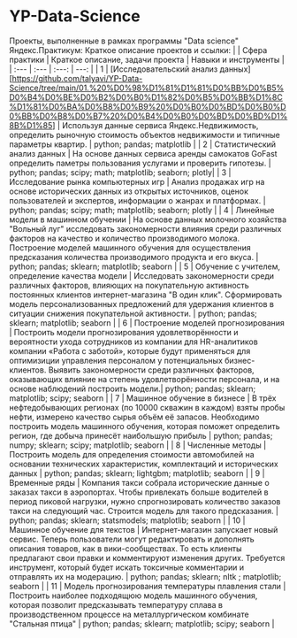 # YP-Data-Science
Проекты, выполненные в рамках программы "Data science" Яндекс.Практикум: Краткое описание проектов и ссылки:
|  | Сфера практики | Краткое описание, задачи проекта | Навыки и инструменты |
| :---         | :---         |     :---:      |          ---: |
| 1 |  [Исследовательский анализ данных][https://github.com/talyavi/YP-Data-Science/tree/main/01.%20%D0%98%D1%81%D1%81%D0%BB%D0%B5%D0%B4%D0%BE%D0%B2%D0%B0%D1%82%D0%B5%D0%BB%D1%8C%D1%81%D0%BA%D0%B8%D0%B9%20%D0%B0%D0%BD%D0%B0%D0%BB%D0%B8%D0%B7%20%D0%B4%D0%B0%D0%BD%D0%BD%D1%8B%D1%85]  | Используя данные сервиса Яндекс.Недвижимость, определить рыночную стоимость объектов недвижимости и типичные параметры квартир.  | python; pandas; matplotlib    |
| 2 | Статистический анализ данных   |  На основе данных сервиса аренды самокатов GoFast определить паметры пользования услугами и проверить гипотезы.  | python; pandas; scipy; math; matplotlib; seaborn; plotly|
| 3 | Исследование рынка компьютерных игр  | Анализ продажах игр на основе исторических данных из открытых источников, оценок пользователей и экспертов, информации о жанрах и платформах. | python; pandas; scipy; math; matplotlib; seaborn; plotly |
| 4 | Линейные модели в машинном обучении  | На основе данных молочного хозяйства "Вольный луг" исследовать закономерности влияния среди различных факторов на качество и количество производимого молока. Построение моделей машинного обучения для осуществления предсказания количества производимого продукта и его вкуса.    | python; pandas; sklearn; matplotlib; seaborn  |
| 5 | Обучение с учителем, определение качества модели | Исследовать закономерности среди различных факторов, влияющих на покупательную активность постоянных клиентов интернет-магазина "В один клик". Сформировать модель персонализованных предложений для удержания клиентов в ситуации снижения покупательной активности.   | python; pandas; sklearn; matplotlib; seaborn   |
| 6 | Построение моделей прогнозирования  | Построить модели прогнозирования удовлетворённости и вероятности ухода сотрудников из компании для HR-аналитиков компании «Работа с заботой», которые будут применяться для оптимизиции управления персоналом у потенциальных бизнес-клиентов. Выявить закономерности среди различных факторов, оказывающих влияние на степень удовлетворённости персонала, и на основе наблюдений построить модели.| python; pandas; sklearn; matplotlib; scipy; seaborn  |
| 7 | Машинное обучение в бизнесе | В трёх нефтедобывающих регионах (по 10000 скважин в каждом) взяты пробы нефти, измерено качество сырья объём её запасов. Необходимо построить модель машинного обучения, которая поможет определить регион, где добыча принесёт наибольшую прибыль  | python; pandas; numpy; sklearn; scipy; matplotlib; seaborn  |
| 8 | Численные методы  | Построить модель для определения стоимости автомобилей на основании технических характеристик, комплектаций и исторических данных   | python; pandas; sklearn; lightgbm; matplotlib; seaborn |
| 9 | Временные ряды | Компания такси собрала исторические данные о заказах такси в аэропортах. Чтобы привлекать больше водителей в период пиковой нагрузки, нужно спрогнозировать количество заказов такси на следующий час. Строится модель для такого предсказания.  | python; pandas; sklearn; statsmodels; matplotlib; seaborn  |
| 10 | Машинное обучение для текстов | Интернет-магазин запускает новый сервис. Теперь пользователи могут редактировать и дополнять описания товаров, как в вики-сообществах. То есть клиенты предлагают свои правки и комментируют изменения других. Требуется инструмент, который будет искать токсичные комментарии и отправлять их на модерацию.  | python; pandas; sklearn; nltk ; matplotlib; seaborn     |
| 11 | Модель прогнозирования температуры плавления стали | Построить наиболее подходящюю модель машинного обучения, которая позволит предсказывать температуру сплава в производственном процессе на металлургическом комбинате "Стальная птица"  | python; pandas; sklearn; matplotlib; scipy; seaborn  |


